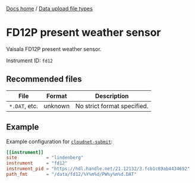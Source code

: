 [Docs home](https://docs.cloudnet.fmi.fi) / [Data upload file types](../api/upload-file-types.md)

# FD12P present weather sensor

Vaisala FD12P present weather sensor.

Instrument ID: `fd12`

## Recommended files

| File          | Format  | Description                 |
| ------------- | ------- | --------------------------- |
| `*.DAT`, etc. | unknown | No strict format specified. |

## Example

Example configuration for [`cloudnet-submit`](https://github.com/actris-cloudnet/cloudnet-submit):

```toml
[[instrument]]
site           = "lindenberg"
instrument     = "fd12"
instrument_pid = "https://hdl.handle.net/21.12132/3.fcb1c89ab4434692"
path_fmt       = "/data/fd12/%Y%m%d/PW%y%m%d.DAT"
```
